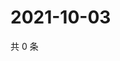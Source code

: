 # 2021-10-03

共 0 条

<!-- BEGIN WEIBO -->
<!-- 最后更新时间 Sun Oct 03 2021 13:12:10 GMT+0800 (China Standard Time) -->

<!-- END WEIBO -->
